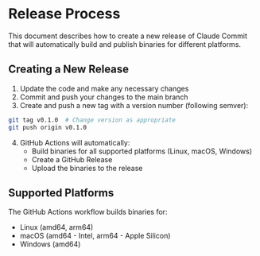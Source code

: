 # Release Process

This document describes how to create a new release of Claude Commit that will automatically build and publish binaries for different platforms.

## Creating a New Release

1. Update the code and make any necessary changes
2. Commit and push your changes to the main branch
3. Create and push a new tag with a version number (following semver):

```bash
git tag v0.1.0  # Change version as appropriate
git push origin v0.1.0
```

4. GitHub Actions will automatically:
   - Build binaries for all supported platforms (Linux, macOS, Windows)
   - Create a GitHub Release
   - Upload the binaries to the release

## Supported Platforms

The GitHub Actions workflow builds binaries for:

- Linux (amd64, arm64)
- macOS (amd64 - Intel, arm64 - Apple Silicon)
- Windows (amd64)
